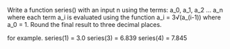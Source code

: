 Write a function series() with an input n using the terms: a_0, a_1, a_2 … a_n where each term a_i is evaluated using the function a_i = 3√(a_(i-1)) where a_0 = 1. Round the final result to three decimal places.

for example.
series(1) = 3.0
series(3) = 6.839
series(4) = 7.845
